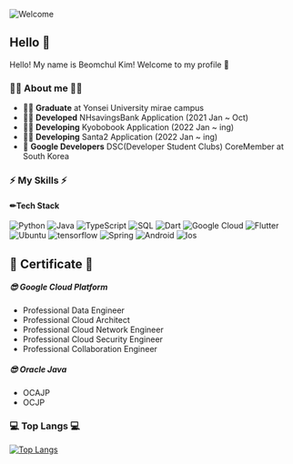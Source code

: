 ![Welcome](https://capsule-render.vercel.app/api?type=waving&height=200&text=Welcome!&fontAlign=80&fontAlignY=40&color=gradient)
## Hello 👋

Hello!  My name is Beomchul Kim!  Welcome to my profile 👋 

### 👨‍💻 About me 👨‍💻

- **👨‍🎓** **Graduate** at Yonsei University mirae campus 
- **👨‍💻** **Developed** NHsavingsBank Application (2021 Jan ~ Oct) 
- **👨‍💻** **Developing** Kyobobook Application (2022 Jan ~ ing) 
- **👨‍💻** **Developing** Santa2 Application (2022 Jan ~ ing) 
- **🌱** **Google Developers**  DSC(Developer Student Clubs) CoreMember at South Korea


### **⚡ My Skills ⚡**

#### **✏Tech Stack**

![Python](https://img.shields.io/badge/-Python-000?&logo=python) ![Java](https://img.shields.io/badge/-Java-000?&logo=Java&logoColor=orange) ![TypeScript](https://img.shields.io/badge/-TypeScript-000?&logo=TypeScript&logoColor=007ACC) ![SQL](https://img.shields.io/badge/-SQL-000?&logo=MySQL&logoColor=white) ![Dart](https://img.shields.io/badge/-Dart-000?&logo=dart&logoColor=2196F3) ![Google Cloud](https://img.shields.io/badge/-Google%20Cloud-000?style=round&logo=google) ![Flutter](https://img.shields.io/badge/-Flutter-000?&logo=Flutter&logoColor=2196F3) ![Ubuntu](https://img.shields.io/badge/Ubuntu-000?&logo=ubuntu&logoColor=white) ![tensorflow](https://img.shields.io/badge/tensorflow-000?&logo=tensorflow) ![Spring](https://img.shields.io/badge/Spring-000?&logo=Spring) ![Android](https://img.shields.io/badge/AndroidStudio-000?&logo=android) ![Ios](https://img.shields.io/badge/OcjectC-000?&logo=ios)


## 📖 Certificate 📖 
#####  😎 Google Cloud Platform
- Professional Data Engineer
- Professional Cloud Architect
- Professional Cloud Network Engineer
- Professional Cloud Security Engineer
- Professional Collaboration Engineer
#####  😎 Oracle Java
- OCAJP
- OCJP

###  💻  **Top Langs** 💻 

[![Top Langs](https://github-readme-stats.vercel.app/api/top-langs/?username=Kimbeomchul&layout=compact&bg_color=DEG)](https://github.com/kimbeomchul)

<!--
Used 

https://github.com/alexandresanlim/Badges4-README.md-Profile


-->

